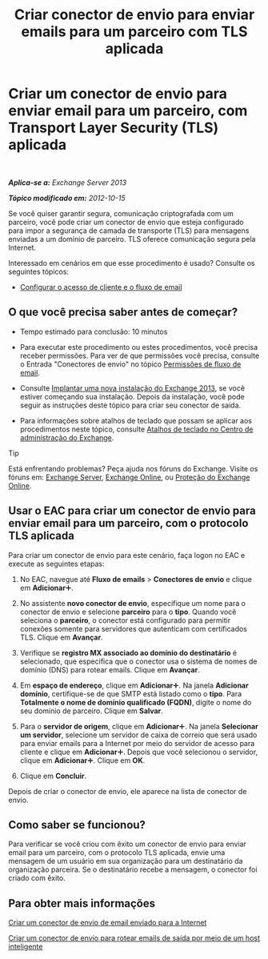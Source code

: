 ﻿---
title: 'Criar conector de envio para enviar emails para um parceiro com TLS aplicada'
TOCTitle: Criar um conector de envio para enviar email para um parceiro, com Transport Layer Security (TLS) aplicada
ms:assetid: ff2abefc-dd3e-4431-b947-df942fbf82d9
ms:mtpsurl: https://technet.microsoft.com/pt-br/library/JJ657514(v=EXCHG.150)
ms:contentKeyID: 50487100
ms.date: 05/22/2018
mtps_version: v=EXCHG.150
ms.translationtype: MT
---

# Criar um conector de envio para enviar email para um parceiro, com Transport Layer Security (TLS) aplicada

 

_**Aplica-se a:** Exchange Server 2013_

_**Tópico modificado em:** 2012-10-15_

Se você quiser garantir segura, comunicação criptografada com um parceiro, você pode criar um conector de envio que esteja configurado para impor a segurança de camada de transporte (TLS) para mensagens enviadas a um domínio de parceiro. TLS oferece comunicação segura pela Internet.

Interessado em cenários em que esse procedimento é usado? Consulte os seguintes tópicos:

  - [Configurar o acesso de cliente e o fluxo de email](configure-mail-flow-and-client-access-exchange-2013-help.md)

## O que você precisa saber antes de começar?

  - Tempo estimado para conclusão: 10 minutos

  - Para executar este procedimento ou estes procedimentos, você precisa receber permissões. Para ver de que permissões você precisa, consulte o Entrada "Conectores de envio" no tópico [Permissões de fluxo de email](mail-flow-permissions-exchange-2013-help.md).

  - Consulte [Implantar uma nova instalação do Exchange 2013](deploy-a-new-installation-of-exchange-2013-exchange-2013-help.md), se você estiver começando sua instalação. Depois da instalação, você pode seguir as instruções deste tópico para criar seu conector de saída.

  - Para informações sobre atalhos de teclado que possam se aplicar aos procedimentos neste tópico, consulte [Atalhos de teclado no Centro de administração do Exchange](keyboard-shortcuts-in-the-exchange-admin-center-exchange-online-protection-help.md).


> [!TIP]
> Está enfrentando problemas? Peça ajuda nos fóruns do Exchange. Visite os fóruns em: <A href="https://go.microsoft.com/fwlink/p/?linkid=60612">Exchange Server</A>, <A href="https://go.microsoft.com/fwlink/p/?linkid=267542">Exchange Online</A>, ou <A href="https://go.microsoft.com/fwlink/p/?linkid=285351">Proteção do Exchange Online</A>.



## Usar o EAC para criar um conector de envio para enviar email para um parceiro, com o protocolo TLS aplicada

Para criar um conector de envio para este cenário, faça logon no EAC e execute as seguintes etapas:

1.  No EAC, navegue até **Fluxo de emails** \> **Conectores de envio** e clique em **Adicionar**![Ícone Adicionar](images/JJ218640.c1e75329-d6d7-4073-a27d-498590bbb558(EXCHG.150).gif "Ícone Adicionar").

2.  No assistente **novo conector de envio**, especifique um nome para o conector de envio e selecione **parceiro** para o **tipo**. Quando você seleciona o **parceiro**, o conector está configurado para permitir conexões somente para servidores que autenticam com certificados TLS. Clique em **Avançar**.

3.  Verifique se **registro MX associado ao domínio do destinatário** é selecionado, que especifica que o conector usa o sistema de nomes de domínio (DNS) para rotear emails. Clique em **Avançar**.

4.  Em **espaço de endereço**, clique em **Adicionar**![Ícone Adicionar](images/JJ218640.c1e75329-d6d7-4073-a27d-498590bbb558(EXCHG.150).gif "Ícone Adicionar"). Na janela **Adicionar domínio**, certifique-se de que SMTP está listado como o **tipo**. Para **Totalmente o nome de domínio qualificado (FQDN)**, digite o nome do seu domínio de parceiro. Clique em **Salvar**.

5.  Para o **servidor de origem**, clique em **Adicionar**![Ícone Adicionar](images/JJ218640.c1e75329-d6d7-4073-a27d-498590bbb558(EXCHG.150).gif "Ícone Adicionar"). Na janela **Selecionar um servidor**, selecione um servidor de caixa de correio que será usado para enviar emails para a Internet por meio do servidor de acesso para cliente e clique em **Adicionar**![Ícone Adicionar](images/JJ218640.c1e75329-d6d7-4073-a27d-498590bbb558(EXCHG.150).gif "Ícone Adicionar"). Depois que você selecionou o servidor, clique em **Adicionar**![Ícone Adicionar](images/JJ218640.c1e75329-d6d7-4073-a27d-498590bbb558(EXCHG.150).gif "Ícone Adicionar"). Clique em **OK**.

6.  Clique em **Concluir**.

Depois de criar o conector de envio, ele aparece na lista de conector de envio.

## Como saber se funcionou?

Para verificar se você criou com êxito um conector de envio para enviar email para um parceiro, com o protocolo TLS aplicada, envie uma mensagem de um usuário em sua organização para um destinatário da organização parceira. Se o destinatário recebe a mensagem, o conector foi criado com êxito.

## Para obter mais informações

[Criar um conector de envio de email enviado para a Internet](create-a-send-connector-for-email-sent-to-the-internet-exchange-2013-help.md)

[Criar um conector de envio para rotear emails de saída por meio de um host inteligente](create-a-send-connector-to-route-outbound-email-through-a-smart-host-exchange-2013-help.md)

